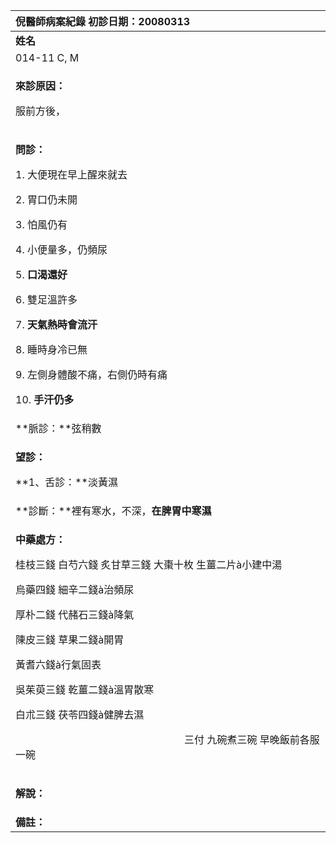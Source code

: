 ﻿|**倪醫師病案紀錄**      初診日期：20080313|
| :- |
|**姓名**|**性別**|**年齡及體型**|**來診日期**|
|014-11 C, M|女|37歲，中等|20080430|
|<p>**來診原因：**</p><p>服前方後，</p>|
|<p>**問診：**</p><p>1. 大便現在早上醒來就去</p><p>2. 胃口仍未開</p><p>3. 怕風仍有</p><p>4. 小便量多，仍頻尿</p><p>5. **口渴還好**</p><p>6. 雙足溫許多</p><p>7. **天氣熱時會流汗**</p><p>8. 睡時身冷已無</p><p>9. 左側身體酸不痛，右側仍時有痛</p><p>10. **手汗仍多**</p>|
|**脈診：**弦稍數|
|<p>**望診：**</p><p>**1、舌診：**淡黃濕</p>|
|**診斷：**裡有寒水，不深，**在脾胃中寒濕**|
|<p>**中藥處方：**</p><p>桂枝三錢  白芍六錢  炙甘草三錢  大棗十枚  生薑二片à小建中湯</p><p>烏藥四錢  細辛二錢à治頻尿</p><p>厚朴二錢  代赭石三錢à降氣</p><p>陳皮三錢  草果二錢à開胃</p><p>黃耆六錢à行氣固表</p><p>吳茱萸三錢  乾薑二錢à溫胃散寒</p><p>白朮三錢  茯苓四錢à健脾去濕</p><p>`                                 `三付  九碗煮三碗  早晚飯前各服一碗</p>|
|<p>**解說：**</p><p></p>|
|**備註：**|


